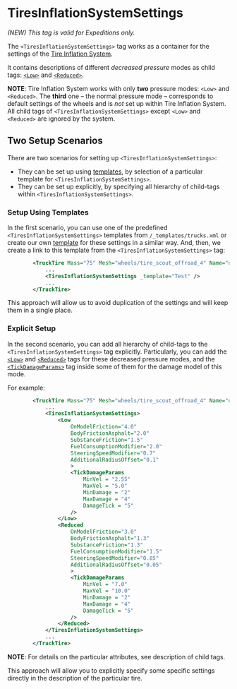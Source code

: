 # TiresInflationSystemSettings
*(NEW) This tag is valid for Expeditions only.*

The `<TiresInflationSystemSettings>` tag works as a container for the settings of the [Tire Inflation System](./../../../../../new_features/tire_inflation_system.md).

It contains descriptions of different *decreased pressure* modes as child tags: [`<Low>`](./low_reduced/index.md) and [`<Reduced>`](./low_reduced/index.md).

**NOTE**: Tire Inflation System works with only **two** pressure modes: `<Low>` and `<Reduced>`. The **third** one – the normal pressure mode – corresponds to default settings of the wheels and is *not* set up within Tire Inflation System. All child tags of `<TiresInflationSystemSettings>` except `<Low>` and `<Reduced>` are ignored by the system.


## Two Setup Scenarios
There are two scenarios for setting up `<TiresInflationSystemSettings>`:

-   They can be set up using [templates](./../../../../../general_info/xml_structure/templates/templates.md), by selection of a particular template for `<TiresInflationSystemSettings>`.
-   They can be set up explicitly, by specifying all hierarchy of child-tags within `<TiresInflationSystemSettings>`.

### Setup Using Templates
In the first scenario, you can use one of the predefined `<TiresInflationSystemSettings>` templates from `/_templates/trucks.xml` or create our own [template](./../../../../../general_info/xml_structure/templates/templates.md) for these settings in a similar way. And, then, we create a link to this template from the `<TiresInflationSystemSettings>` tag:

```xml
		<TruckTire Mass="75" Mesh="wheels/tire_scout_offroad_4" Name="offroad_1" SubstanceFriction="1.2" >
			...
			<TiresInflationSystemSettings _template="Test" />
			...
		</TruckTire>
```

This approach will allow us to avoid duplication of the settings and will keep them in a single place.

### Explicit Setup 
In the second scenario, you can add all hierarchy of child-tags to the `<TiresInflationSystemSettings>` tag explicitly. Particularly, you can add the [`<Low>`](./low_reduced/index.md) and [`<Reduced>`](./low_reduced/index.md) tags for these decreased pressure modes, and the [`<TickDamageParams>`](./low_reduced/tickdamageparams/index.md) tag inside some of them for the damage model of this mode.

For example:
```xml
		<TruckTire Mass="75" Mesh="wheels/tire_scout_offroad_4" Name="offroad_1" SubstanceFriction="1.2" >
			...
			<TiresInflationSystemSettings>
				<Low
					OnModelFriction="4.0"
					BodyFrictionAsphalt="2.0"
					SubstanceFriction="1.5"
					FuelConsumptionModifier="2.0"
					SteeringSpeedModifier="0.7"
					AdditionalRadiusOffset="0.1"
					>
					<TickDamageParams
						MinVel = "2.55"
						MaxVel = "5.0"
						MinDamage = "2"
						MaxDamage = "4"
						DamageTick = "5"
					/>
				</Low>
				<Reduced
					OnModelFriction="3.0"
					BodyFrictionAsphalt="1.3"
					SubstanceFriction="1.3"
					FuelConsumptionModifier="1.5"
					SteeringSpeedModifier="0.85"
					AdditionalRadiusOffset="0.05"
					>
					<TickDamageParams
						MinVel = "7.0"
						MaxVel = "10.0"
						MinDamage = "2"
						MaxDamage = "4"
						DamageTick = "5"
					/>
				</Reduced>		
			</TiresInflationSystemSettings>
			...
		</TruckTire>
```

**NOTE**: For details on the particular attributes, see description of child tags.

This approach will allow you to explicitly specify some specific settings directly in the description of the particular tire.